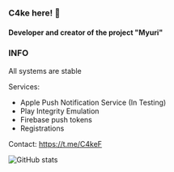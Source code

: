 ### C4ke here! 👋
#### Developer and creator of the project "Myuri"

### INFO
All systems are stable

Services:
- Apple Push Notification Service (In Testing)
- Play Integrity Emulation
- Firebase push tokens
- Registrations

Contact: https://t.me/C4keF

![GitHub stats](https://github-readme-stats.vercel.app/api?username=c4kef&show_icons=true&count_private=true)
